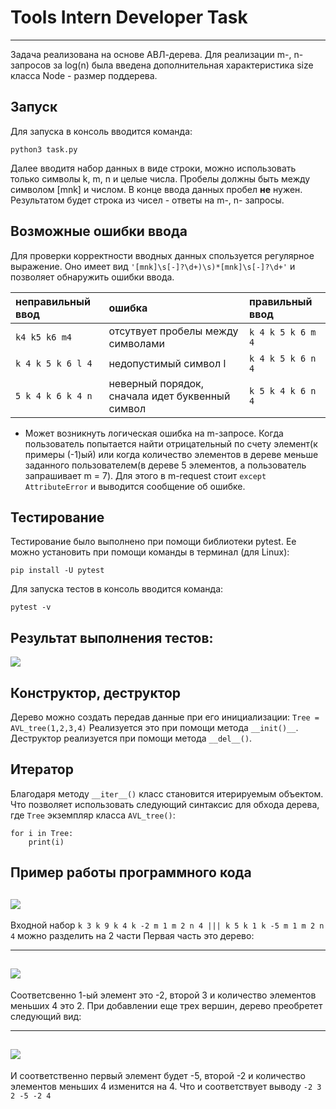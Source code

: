 # Tools Intern Developer Task
---
Задача реализована на основе АВЛ-дерева. Для реализации m-, n- запросов за log(n) была введена дополнительная характеристика size класса Node - размер поддерева. 

## Запуск
Для запуска в консоль вводится команда:
```
python3 task.py
```
Далее вводитя набор данных в виде строки, можно использовать только символы k, m, n и целые числа. Пробелы должны быть между символом [mnk] и числом. В конце ввода данных пробел __не__ нужен. 
Результатом будет строка из чисел - ответы на m-, n- запросы.
## Возможные ошибки ввода
Для проверки корректности вводных данных спользуется регулярное выражение. Оно имеет вид ``` '[mnk]\s[-]?\d+)\s)*[mnk]\s[-]?\d+' ``` и позволяет обнаружить ошибки ввода. 

неправильный ввод | ошибка | правильный ввод
:-----------------|:-------|:---------------
```k4 k5 k6 m4```| отсутвует пробелы между символами| ```k 4 k 5 k 6 m 4```
```k 4 k 5 k 6 l 4``` |недопустимый символ l| ```k 4 k 5 k 6 n 4```
```5 k 4 k 6 k 4 n ```| неверный порядок, сначала идет буквенный символ | ```k 5 k 4 k 6 n 4```

* Может возникнуть логическая ошибка на m-запросе. Когда пользователь попытается найти отрицательный по счету элемент(к примеры (-1)ый) или когда количество элементов в дереве меньше заданного пользователем(в дереве 5 элементов, а пользователь запрашивает m = 7). Для этого в m-request стоит ```except AttributeError``` и выводится сообщение об ошибке. 

## Тестирование
Тестирование было выполнено при помощи библиотеки pytest. Ее можно установить при помощи команды в терминал (для Linux):
``` 
pip install -U pytest 
```
Для запуска тестов в консоль вводится команда: 
```
pytest -v
```
Результат выполнения тестов:
---
![](screens/4.jpg)

## Конструктор, деструктор
Дерево можно создать передав данные при его инициализации:
``` Tree = AVL_tree(1,2,3,4) ```
Реализуется это при помощи метода ```__init()__```.
Деструктор реализуется при помощи метода ``` __del__() ```.
## Итератор 
Благодаря методу ```__iter__()```  класс становится итерируемым объектом. Что позволяет использовать следующий синтаксис для обхода дерева, где ```Tree``` экземпляр класса ```AVL_tree()```: 
```
for i in Tree:
    print(i)
```

## Пример работы программного кода
![](screens/1.jpg)
---
Входной набор ```k 3 k 9 k 4 k -2 m 1 m 2 n 4 ||| k 5 k 1 k -5 m 1 m 2 n 4```  можно разделить на 2 части
Первая часть это дерево:

---
![](screens/2.jpg)
---
Соответсвенно 1-ый элемент это -2, второй 3 и количество элементов меньших 4 это 2. 
При добавлении еще трех вершин, дерево преобретет следующий вид:

---
![](screens/3.jpg)
---
И соответственно первый элемент будет -5, второй -2 и количество элементов меньших 4 изменится на 4.
Что и соответствует выводу ``` -2 3 2 -5 -2 4 ```




